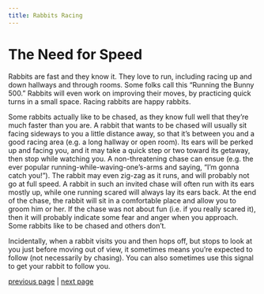 ```yaml
---
title: Rabbits Racing
---
```


# The Need for Speed

Rabbits are fast and they know it. They love to run, including racing up and down hallways and through rooms. Some folks call this “Running the Bunny 500.” Rabbits will even work on improving their moves, by practicing quick turns in a small space. Racing rabbits are happy rabbits.

Some rabbits actually like to be chased, as they know full well that they’re much faster than you are. A rabbit that wants to be chased will usually sit facing sideways to you a little distance away, so that it’s between you and a good racing area (e.g. a long hallway or open room). Its ears will be perked up and facing you, and it may take a quick step or two toward its getaway, then stop while watching you. A non-threatening chase can ensue (e.g. the ever popular running-while-waving-one’s-arms and saying, “I’m gonna catch you!”). The rabbit may even zig-zag as it runs, and will probably not go at full speed. A rabbit in such an invited chase will often run with its ears mostly up, while one running scared will always lay its ears back. At the end of the chase, the rabbit will sit in a comfortable place and allow you to groom him or her. If the chase was not about fun (i.e. if you really scared it), then it will probably indicate some fear and anger when you approach. Some rabbits like to be chased and others don’t.

Incidentally, when a rabbit visits you and then hops off, but stops to look at you just before moving out of view, it sometimes means you’re expected to follow (not necessarily by chasing). You can also sometimes use this signal to get your rabbit to follow you.

[previous page](./yippie-skippie.md "Yippie Skippie!") \| [next page](./shiver-me-timbers.md "Shiver Me Timbers!")
